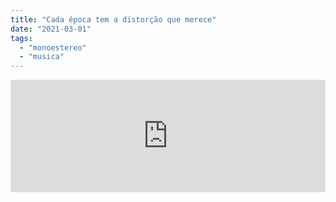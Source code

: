 ```yaml
---
title: "Cada época tem a distorção que merece"
date: "2021-03-01"
tags: 
  - "monoestereo"
  - "musica"
---
```


<iframe src="https://anchor.fm/monoestereo/embed/episodes/Cada-poca-tem-a-distoro-que-merece-er9u8p" height="180px" width="100%" frameborder="0" scrolling="no" style="width:100%;height:180px"></iframe>
